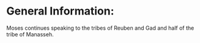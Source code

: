 # General Information:

Moses continues speaking to the tribes of Reuben and Gad and half of the tribe of Manasseh.